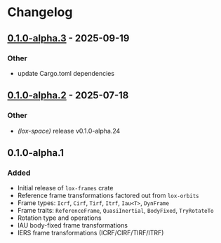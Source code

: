# Changelog

## [0.1.0-alpha.3](https://github.com/lox-space/lox/compare/lox-frames-v0.1.0-alpha.2...lox-frames-v0.1.0-alpha.3) - 2025-09-19

### Other

- update Cargo.toml dependencies

## [0.1.0-alpha.2](https://github.com/lox-space/lox/compare/lox-frames-v0.1.0-alpha.1...lox-frames-v0.1.0-alpha.2) - 2025-07-18

### Other

- *(lox-space)* release v0.1.0-alpha.24

## 0.1.0-alpha.1

### Added

- Initial release of `lox-frames` crate
- Reference frame transformations factored out from `lox-orbits`
- Frame types: `Icrf`, `Cirf`, `Tirf`, `Itrf`, `Iau<T>`, `DynFrame`
- Frame traits: `ReferenceFrame`, `QuasiInertial`, `BodyFixed`, `TryRotateTo`
- Rotation type and operations
- IAU body-fixed frame transformations
- IERS frame transformations (ICRF/CIRF/TIRF/ITRF)